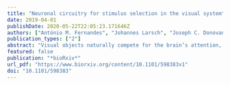 ```yaml
---
title: "Neuronal circuitry for stimulus selection in the visual system"
date: 2019-04-01
publishDate: 2020-05-22T22:05:23.171646Z
authors: ["António M. Fernandes", "Johannes Larsch", "Joseph C. Donovan", "Thomas O. Helmbrecht", "Duncan Mearns", "Yvonne Kölsch", "Marco Dal Maschio", "Herwig Baier"]
publication_types: ["2"]
abstract: "Visual objects naturally compete for the brain’s attention, and selecting just one of them for a behavioural response is often crucial for the animal’s survival$^textrm1$. The neural correlate of such stimulus prioritisation might take the form of a saliency map by which responses to one target are enhanced relative to distractors in other parts of the visual field$^textrm2$. Single-cell responses consistent with this type of computation have been observed in the tectum of primates, birds, turtles and lamprey$^textrm2–7$. However, the exact circuit implementation has remained unclear. Here we investigated the underlying neuronal mechanism presenting larval zebrafish with two simultaneous looming stimuli, each of which was able to trigger directed escapes on their own. Behaviour tracking revealed that the fish respond to these competing stimuli predominantly with a winner-take-all strategy. Using brain-wide functional recordings, we discovered neurons in the tectum whose responses to the target stimulus were non-linearly modulated by the saliency of the distractor. When the two stimuli were presented monocularly in different positions of the visual field, stimulus selection was already apparent in the activity of retinal ganglion cell axons, a likely consequence of antagonistic mechanisms operating outside the classical receptive field$^textrm8,9$. When the two stimuli were presented binocularly, i.e., on opposite sides of the fish, our analysis indicates that a loop involving excitatory and inhibitory neurons in the nucleus isthmi (NI) and the tectum weighed stimulus saliencies across hemispheres. Consistent with focal enhancement and global suppression, glutamatergic NI cells branch locally in the tectum, whereas GABAergic NI cells project broadly across both tectal hemispheres. Moreover, holographic optogenetic stimulation confirmed that glutamatergic NI neurons can modulate visual responses in the tectum. Together, our study shows, for the first time, context-dependent contributions of retinotectal and isthmotectal circuits to the computation of the visual saliency map, a prerequisite for stimulus-driven, bottom-up attention.textless/ptextgreater"
featured: false
publication: "*bioRxiv*"
url_pdf: "https://www.biorxiv.org/content/10.1101/598383v1"
doi: "10.1101/598383"
---
```

